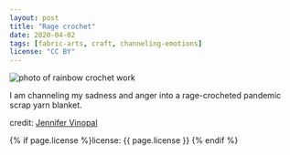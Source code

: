 ```yaml
---
layout: post
title: "Rage crochet"
date: 2020-04-02
tags: [fabric-arts, craft, channeling-emotions]
license: "CC BY"
---
```


![photo of rainbow crochet work]({{site.baseurl}}/assets/img/2020-04-02-rage-crochet.JPG)

I am channeling my sadness and anger into a rage-crocheted pandemic scrap yarn blanket. 

credit: [Jennifer Vinopal](Https://twitter.com/jvinopal)

{% if page.license %}license: {{ page.license }} {% endif %}
